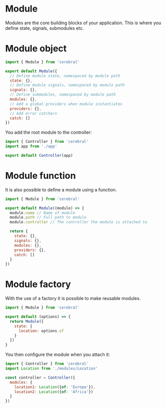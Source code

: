 # Module

Modules are the core building blocks of your application. This is where you define state, signals, submodules etc.

# Module object

```js
import { Module } from 'cerebral'

export default Module({
  // Define module state, namespaced by module path
  state: {},
  // Define module signals, namespaced by module path
  signals: {},
  // Define submodules, namespaced by module path
  modules: {},
  // Add a global providers when module instantiates
  providers: {},
  // Add error catchers
  catch: []
})
```

You add the root module to the controller:

```js
import { Controller } from 'cerebral'
import app from './app'

export default Controller(app)
```

# Module function
It is also possible to define a module using a function.

```js
import { Module } from 'cerebral'

export default Module((module) => {
  module.name // Name of module
  module.path // Full path to module
  module.controller // The controller the module is attached to

  return {
    state: {},
    signals: {},
    modules: {},
    providers: {},
    catch: []
  }
})
```


# Module factory
With the use of a factory it is possible to make reusable modules.

```js
import { Module } from 'cerebral'

export default (options) => {
  return Module({
    state: {
      location: options.of
    }
  })
}
```

You then configure the module when you attach it:

```js
import { Controller } from 'cerebral'
import Location from './modules/Location'

const controller = Controller({
  modules: {
    location1: Location({of: 'Europe'}),
    location2: Location({of: 'Africa'})
  }
})
```

